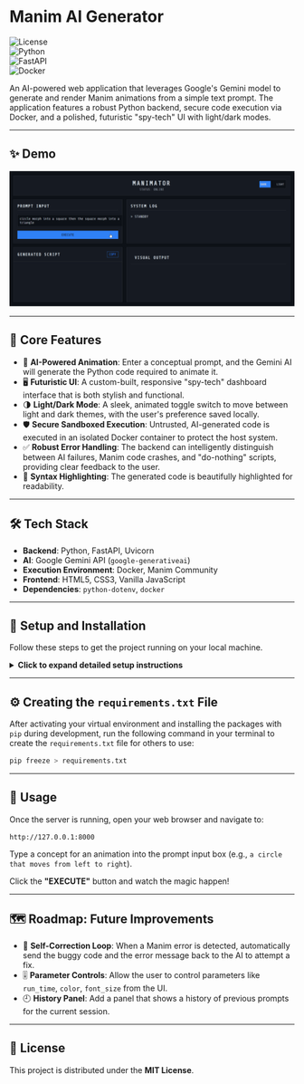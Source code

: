 # Manim AI Generator

![License](https://img.shields.io/badge/license-MIT-blue.svg)  
![Python](https://img.shields.io/badge/Python-3.11+-3776AB?logo=python&logoColor=white)  
![FastAPI](https://img.shields.io/badge/FastAPI-009688?logo=fastapi&logoColor=white)  
![Docker](https://img.shields.io/badge/Docker-2496ED?logo=docker&logoColor=white)  

An AI-powered web application that leverages Google's Gemini model to generate and render Manim animations from a simple text prompt. The application features a robust Python backend, secure code execution via Docker, and a polished, futuristic "spy-tech" UI with light/dark modes.

---

## ✨ Demo

![Demo](./assets/demo.gif)

---

## 🔧 Core Features

- 🔮 **AI-Powered Animation**: Enter a conceptual prompt, and the Gemini AI will generate the Python code required to animate it.
- 🖥️ **Futuristic UI**: A custom-built, responsive "spy-tech" dashboard interface that is both stylish and functional.
- 🌗 **Light/Dark Mode**: A sleek, animated toggle switch to move between light and dark themes, with the user's preference saved locally.
- 🛡️ **Secure Sandboxed Execution**: Untrusted, AI-generated code is executed in an isolated Docker container to protect the host system.
- ✅ **Robust Error Handling**: The backend can intelligently distinguish between AI failures, Manim code crashes, and "do-nothing" scripts, providing clear feedback to the user.
- 📝 **Syntax Highlighting**: The generated code is beautifully highlighted for readability.

---

## 🛠️ Tech Stack

- **Backend**: Python, FastAPI, Uvicorn  
- **AI**: Google Gemini API (`google-generativeai`)  
- **Execution Environment**: Docker, Manim Community  
- **Frontend**: HTML5, CSS3, Vanilla JavaScript  
- **Dependencies**: `python-dotenv`, `docker`

---

## 🚀 Setup and Installation

Follow these steps to get the project running on your local machine.

<details>
<summary><strong>Click to expand detailed setup instructions</strong></summary>

### 1. Prerequisites

- Python (version 3.11+ recommended)  
- Docker Desktop (must be running)  
- Git

---

### 2. Clone the Repository

```bash
git clone https://github.com/YourUsername/manim-ai-generator.git
cd manim-ai-generator
```

> Replace `YourUsername` with your actual GitHub username.

---

### 3. API Key Setup

> **This is the most critical step for security.**

Create a new file in the root of the project directory named `.env`.

Open the `.env` file and add your Google Gemini API key in the following format:

```env
GEMINI_API_KEY=...Your...Key...Here...
```

> The `.gitignore` file is already configured to prevent this file from ever being uploaded to GitHub.

---

### 4. Create a Virtual Environment and Install Dependencies

It's highly recommended to use a virtual environment.

```bash
# Create the virtual environment
python -m venv venv

# Activate it
# On Windows:
venv\Scripts\activate

# On macOS/Linux:
source venv/bin/activate

# Install the required Python packages
pip install -r requirements.txt
```

> You will need to create the `requirements.txt` file. See the section below.

---

### 5. Build the Manim Docker Image

This step creates the sandboxed environment for rendering. The first time you run this, it may take a long time (10–20+ minutes) to download and install all dependencies. Subsequent builds will be much faster.

```bash
docker build -t manim-runner .
```

---

### 6. Run the Application

Start the FastAPI server.

```bash
uvicorn main:app --reload
```

The server will be running, and you can access the application in your browser:

```
http://127.0.0.1:8000
```

</details>

---

## ⚙️ Creating the `requirements.txt` File

After activating your virtual environment and installing the packages with `pip` during development, run the following command in your terminal to create the `requirements.txt` file for others to use:

```bash
pip freeze > requirements.txt
```

---

## 🧪 Usage

Once the server is running, open your web browser and navigate to:

```
http://127.0.0.1:8000
```

Type a concept for an animation into the prompt input box (e.g., `a circle that moves from left to right`).

Click the **"EXECUTE"** button and watch the magic happen!

---

## 🗺️ Roadmap: Future Improvements

- 🔁 **Self-Correction Loop**: When a Manim error is detected, automatically send the buggy code and the error message back to the AI to attempt a fix.
- 🎚️ **Parameter Controls**: Allow the user to control parameters like `run_time`, `color`, `font_size` from the UI.
- 🕘 **History Panel**: Add a panel that shows a history of previous prompts for the current session.

---

## 📄 License

This project is distributed under the **MIT License**.